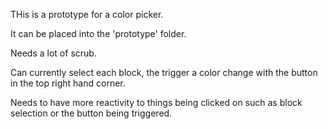 THis is a prototype for a color picker.

It can be placed into the 'prototype' folder.

Needs a lot of scrub.

Can currently select each block, the trigger a color change with the button in the top right hand corner.


Needs to have more reactivity to things being clicked on such as block selection or the button being triggered.
